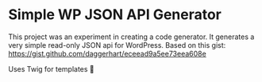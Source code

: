 # Simple WP JSON API Generator

This project was an experiment in creating a code generator. It generates a very simple read-only JSON api for WordPress. Based on this gist: https://gist.github.com/daggerhart/eceead9a5ee73eea608e 

Uses Twig for templates 🙌

